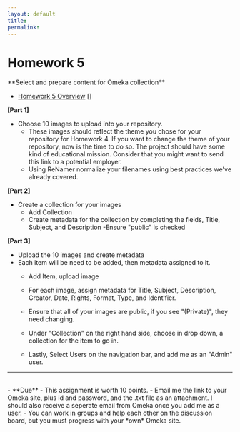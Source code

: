 ```yaml
---
layout: default
title: 
permalink:
---
```


<h1> Homework 5</h1> **Select and prepare content for Omeka collection**

- [Homework 5 Overview](https://www.youtube.com/watch?v=U8wPB-TenNc&feature=youtu.be) []

**[Part 1]**
- Choose 10 images to upload into your repository.
	- These images should reflect the theme you chose for your repository for Homework 4. If you want to change the theme of your repository, now is the time to do so. The project should have some kind of educational mission.  Consider that you might want to send this link to a potential employer.
	- Using ReNamer normalize your filenames using best practices we've already covered.

**[Part 2]**
- Create a collection for your images
  - Add Collection
  - Create metadata for the collection by completing the fields, Title, Subject, and Description
  -Ensure "public" is checked 

**[Part 3]**

- Upload the 10 images and create metadata 
- Each item will be need to be added, then metadata assigned to it.
  - Add Item, upload image
  - For each image, assign metadata for Title, Subject, Description, Creator, Date, Rights, Format, Type, and Identifier. 
  - Ensure that all of your images are public, if you see &quot;(Private)&quot;, they need changing.
  - Under "Collection" on the right hand side, choose in drop down, a collection for the item to go in.

  - Lastly, Select Users on the navigation bar, and add me as an &quot;Admin&quot; user. 

--------------
<br/>
- **Due** 
- This assignment is worth 10 points. 
- Email me the link to your Omeka site, plus id and password, and the .txt file as an attachment. I should also receive a seperate email from Omeka once you add me as a user. 
- You can work in groups and help each other on the discussion board, but you must progress with your *own* Omeka site.


